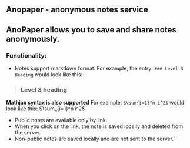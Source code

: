 ## Anopaper - anonymous notes service

## AnoPaper allows you to save and share notes anonymously.

### Functionality:

- Notes support markdown format. For example, the entry: `### Level 3 Heading` would look like this:

> ### Level 3 heading

**Mathjax syntax is also supported** For example: `$\sum{i=1}^n i^2$` would look like this: $\sum_{i=1}^n i^2$

- Public notes are available only by link.
- When you click on the link, the note is saved locally and deleted from the server.
- Non-public notes are saved locally and are not sent to the server.`
